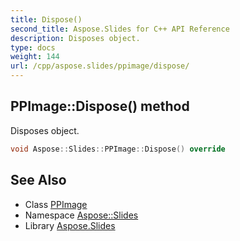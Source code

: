```yaml
---
title: Dispose()
second_title: Aspose.Slides for C++ API Reference
description: Disposes object.
type: docs
weight: 144
url: /cpp/aspose.slides/ppimage/dispose/
---
```

## PPImage::Dispose() method


Disposes object.

```cpp
void Aspose::Slides::PPImage::Dispose() override
```

## See Also

* Class [PPImage](./)
* Namespace [Aspose::Slides](../)
* Library [Aspose.Slides](../../)